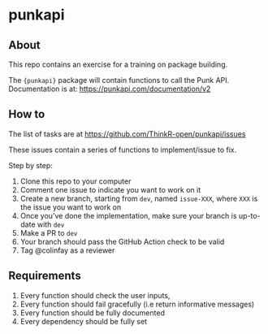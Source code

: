 
<!-- README.md is generated from README.Rmd. Please edit that file -->

# punkapi

<!-- badges: start -->

<!-- badges: end -->

## About

This repo contains an exercise for a training on package building.

The `{punkapi}` package will contain functions to call the Punk API.
Documentation is at: <https://punkapi.com/documentation/v2>

## How to

The list of tasks are at <https://github.com/ThinkR-open/punkapi/issues>

These issues contain a series of functions to implement/issue to fix.

Step by step:

1.  Clone this repo to your computer
2.  Comment one issue to indicate you want to work on it
3.  Create a new branch, starting from `dev`, named `issue-XXX`, where
    `XXX` is the issue you want to work on
4.  Once you’ve done the implementation, make sure your branch is
    up-to-date with `dev`
5.  Make a PR to `dev`
6.  Your branch should pass the GitHub Action check to be valid
7.  Tag @colinfay as a reviewer

## Requirements

1.  Every function should check the user inputs,
2.  Every function should fail gracefully (i.e return informative
    messages)
3.  Every function should be fully documented
4.  Every dependency should be fully set
